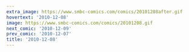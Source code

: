 ```yaml
---
extra_image: https://www.smbc-comics.com/comics/20101208after.gif
hovertext: '2010-12-08'
image: https://www.smbc-comics.com/comics/20101208.gif
next_comic: '2010-12-09'
prev_comic: '2010-12-07'
title: '2010-12-08'
---
```


